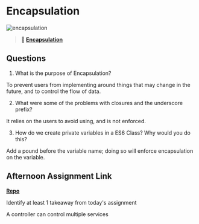 # Encapsulation

![encapsulation](https://bcw.blob.core.windows.net/public/img/journals/5838157482080222)

> **📖 [Encapsulation](https://codeworksacademy.com/fs-student-guide/resources/wk3/02-Encapsulation)**

## Questions

1. What is the purpose of Encapsulation?

To prevent users from implementing around things that may change in the future, and to control the flow of data.

2. What were some of the problems with closures and the underscore prefix?

It relies on the users to avoid using, and is not enforced.

3. How do we create private variables in a ES6 Class? Why would you do this?

Add a pound before the variable name; doing so will enforce encapsulation on the variable.

## Afternoon Assignment Link

**[Repo](https://github.com/JWagstaff-Leon/codeworks_w3d2)**

Identify at least 1 takeaway from today's assignment

A controller can control multiple services